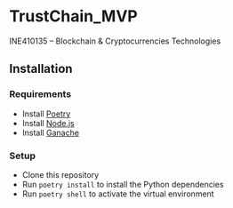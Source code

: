 # TrustChain_MVP
INE410135 – Blockchain &amp; Cryptocurrencies Technologies


## Installation

### Requirements

- Install [Poetry](https://python-poetry.org/docs/#installation)
- Install [Node.js](https://nodejs.org/en/download/)
- Install [Ganache](https://github.com/trufflesuite/ganache)

### Setup

- Clone this repository
- Run `poetry install` to install the Python dependencies
- Run `poetry shell` to activate the virtual environment
